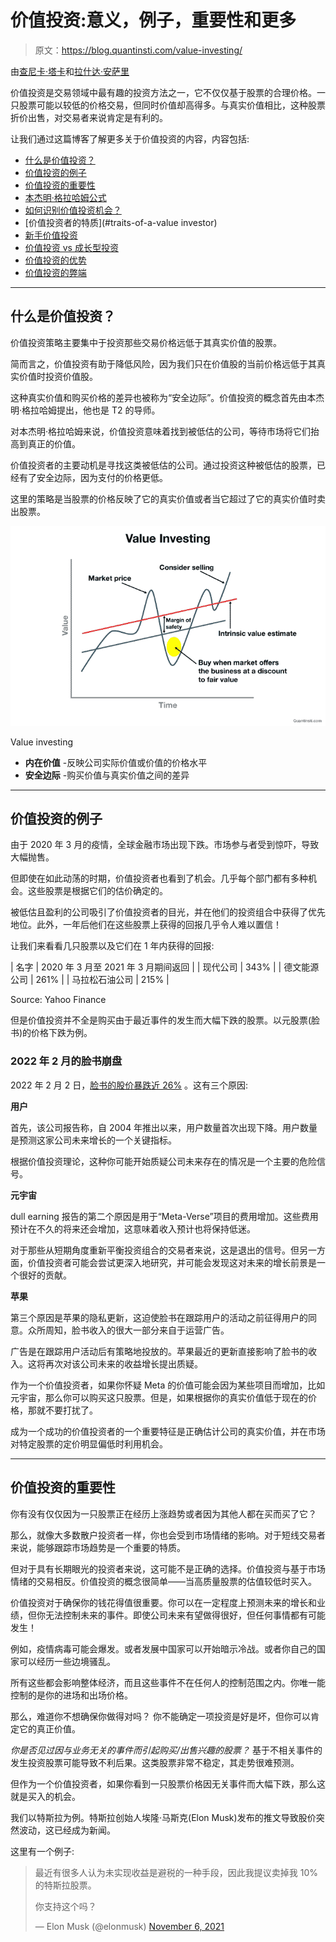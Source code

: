# 价值投资:意义，例子，重要性和更多

> 原文：<https://blog.quantinsti.com/value-investing/>

由[查尼卡·塔卡](https://www.linkedin.com/in/chainika-bahl-thakar-b32971155/)和[拉什达·安萨里](https://www.linkedin.com/in/rushda-ansari-82261214a)

价值投资是交易领域中最有趣的投资方法之一，它不仅仅基于股票的合理价格。一只股票可能以较低的价格交易，但同时价值却高得多。与真实价值相比，这种股票折价出售，对交易者来说肯定是有利的。

让我们通过这篇博客了解更多关于价值投资的内容，内容包括:

*   [什么是价值投资？](#what-is-value-investing)
*   [价值投资的例子](#example-of-value-investing)
*   [价值投资的重要性](#importance-of-value-investing)
*   [本杰明·格拉哈姆公式](#formula-of-benjamin-graham)
*   [如何识别价值投资机会？](#how-to-identify-value-investing-opportunities)
*   [价值投资者的特质](#traits-of-a-value investor)
*   [新手价值投资](#value-investing-for-beginners)
*   [价值投资 vs 成长型投资](#value-investing-vs-growth-investing)
*   [价值投资的优势](#advantages-of-value-investing)
*   [价值投资的弊端](#disadvantages-of-value-investing)

* * *

## 什么是价值投资？

价值投资策略主要集中于投资那些交易价格远低于其真实价值的股票。

简而言之，价值投资有助于降低风险，因为我们只在价值股的当前价格远低于其真实价值时投资价值股。

这种真实价值和购买价格的差异也被称为“安全边际”。价值投资的概念首先由本杰明·格拉哈姆提出，他也是 T2 的导师。

对本杰明·格拉哈姆来说，价值投资意味着找到被低估的公司，等待市场将它们抬高到真正的价值。

价值投资者的主要动机是寻找这类被低估的公司。通过投资这种被低估的股票，已经有了安全边际，因为支付的价格更低。

这里的策略是当股票的价格反映了它的真实价值或者当它超过了它的真实价值时卖出股票。

![Value investing](img/62248bc1d39ef8552a70f777d438ab96.png)

Value investing



*   **内在价值** -反映公司实际价值或价值的价格水平
*   **安全边际** -购买价值与真实价值之间的差异

* * *

## 价值投资的例子

由于 2020 年 3 月的疫情，全球金融市场出现下跌。市场参与者受到惊吓，导致大幅抛售。

但即使在如此动荡的时期，价值投资者也看到了机会。几乎每个部门都有多种机会。这些股票是根据它们的估价确定的。

被低估且盈利的公司吸引了价值投资者的目光，并在他们的投资组合中获得了优先地位。此外，一年后他们在这些股票上获得的回报几乎令人难以置信！

让我们来看看几只股票以及它们在 1 年内获得的回报:

| 名字 | 2020 年 3 月至 2021 年 3 月期间返回 |
| 现代公司 | 343% |
| 德文能源公司 | 261% |
| 马拉松石油公司 | 215% |

Source: Yahoo Finance

但是价值投资并不全是购买由于最近事件的发生而大幅下跌的股票。以元股票(脸书)的价格下跌为例。

### 2022 年 2 月的脸书崩盘

2022 年 2 月 2 日，[脸书的股价暴跌近 26%](https://www.cnbc.com/2022/02/03/facebook-shares-plummet-22percent-after-reporting-weak-guidance.html) 。这有三个原因:

**用户**

首先，该公司报告称，自 2004 年推出以来，用户数量首次出现下降。用户数量是预测这家公司未来增长的一个关键指标。

根据价值投资理论，这种你可能开始质疑公司未来存在的情况是一个主要的危险信号。

**元宇宙**

dull earning 报告的第二个原因是用于“Meta-Verse”项目的费用增加。这些费用预计在不久的将来还会增加，这意味着收入预计也将保持低迷。

对于那些从短期角度重新平衡投资组合的交易者来说，这是退出的信号。但另一方面，价值投资者可能会尝试更深入地研究，并可能会发现这对未来的增长前景是一个很好的贡献。

**苹果**

第三个原因是苹果的隐私更新，这迫使脸书在跟踪用户的活动之前征得用户的同意。众所周知，脸书收入的很大一部分来自于运营广告。

广告是在跟踪用户活动后有策略地投放的。苹果最近的更新直接影响了脸书的收入。这将再次对该公司未来的收益增长提出质疑。

作为一个价值投资者，如果你怀疑 Meta 的价值可能会因为某些项目而增加，比如元宇宙，那么你可以购买这只股票。但是，如果根据你的真实价值低于现在的价格，那就不要打扰了。

成为一个成功的价值投资者的一个重要特征是正确估计公司的真实价值，并在市场对特定股票的定价明显偏低时利用机会。

* * *

## 价值投资的重要性

你有没有仅仅因为一只股票正在经历上涨趋势或者因为其他人都在买而买了它？

那么，就像大多数散户投资者一样，你也会受到市场情绪的影响。对于短线交易者来说，能够跟踪市场趋势是一个重要的特质。

但对于具有长期眼光的投资者来说，这可能不是正确的选择。价值投资与基于市场情绪的交易相反。价值投资的概念很简单——当高质量股票的估值较低时买入。

价值投资对于确保你的钱花得值很重要。你可以在一定程度上预测未来的增长和业绩，但你无法控制未来的事件。即使公司未来有望做得很好，但任何事情都有可能发生！

例如，疫情病毒可能会爆发。或者发展中国家可以开始暗示冷战。或者你自己的国家可以经历一些边境骚乱。

所有这些都会影响整体经济，而且这些事件不在任何人的控制范围之内。你唯一能控制的是你的进场和出场价格。

那么，难道你不想确保你做得对吗？
你不能确定一项投资是好是坏，但你可以肯定它的真正价值。

*你是否见过因与业务无关的事件而引起购买/出售兴趣的股票？* 基于不相关事件的发生投资股票可能导致不利后果。这类股票非常不稳定，其走势很难预测。

但作为一个价值投资者，如果你看到一只股票价格因无关事件而大幅下跌，那么这就是买入的机会。

我们以特斯拉为例。特斯拉创始人埃隆·马斯克(Elon Musk)发布的推文导致股价突然波动，这已经成为新闻。

这里有一个例子:



> 最近有很多人认为未实现收益是避税的一种手段，因此我提议卖掉我 10%的特斯拉股票。
> 
> 你支持这个吗？
> 
> — Elon Musk (@elonmusk) [November 6, 2021](https://twitter.com/elonmusk/status/1457064697782489088?ref_src=twsrc%5Etfw)

